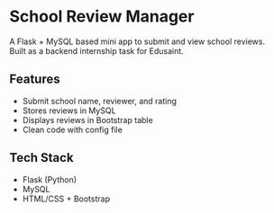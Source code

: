 # School Review Manager

A Flask + MySQL based mini app to submit and view school reviews.  
Built as a backend internship task for Edusaint.

## Features
- Submit school name, reviewer, and rating
- Stores reviews in MySQL
- Displays reviews in Bootstrap table
- Clean code with config file

## Tech Stack
- Flask (Python)
- MySQL
- HTML/CSS + Bootstrap
